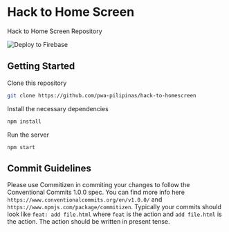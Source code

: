 # Hack to Home Screen
Hack to Home Screen Repository

![Deploy to Firebase](https://github.com/pwa-pilipinas/hack-to-home-screen/workflows/Deploy%20to%20Firebase/badge.svg)

## Getting Started

Clone this repository
```bash
git clone https://github.com/pwa-pilipinas/hack-to-homescreen
```

Install the necessary dependencies
```bash
npm install
```

Run the server
```
npm start
```

## Commit Guidelines
Please use Commitizen in commiting your changes to follow the Conventional Commits 1.0.0 spec. You can find more info here `https://www.conventionalcommits.org/en/v1.0.0/` and `https://www.npmjs.com/package/commitizen`. Typically your commits should look like `feat: add file.html` where `feat` is the action and `add file.html` is the action. The action should be written in present tense.